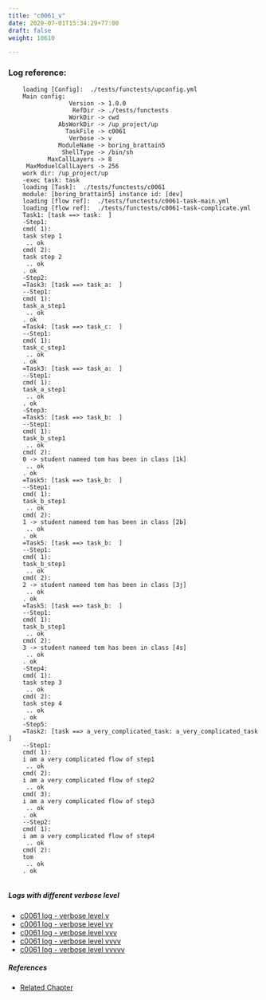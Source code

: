 ```yaml
---
title: "c0061_v"
date: 2020-07-01T15:34:29+77:00
draft: false
weight: 10610

---
```


### Log reference: <no value>

```
    loading [Config]:  ./tests/functests/upconfig.yml
    Main config:
                 Version -> 1.0.0
                  RefDir -> ./tests/functests
                 WorkDir -> cwd
              AbsWorkDir -> /up_project/up
                TaskFile -> c0061
                 Verbose -> v
              ModuleName -> boring_brattain5
               ShellType -> /bin/sh
           MaxCallLayers -> 8
     MaxModuelCallLayers -> 256
    work dir: /up_project/up
    -exec task: task
    loading [Task]:  ./tests/functests/c0061
    module: [boring_brattain5] instance id: [dev]
    loading [flow ref]:  ./tests/functests/c0061-task-main.yml
    loading [flow ref]:  ./tests/functests/c0061-task-complicate.yml
    Task1: [task ==> task:  ]
    -Step1:
    cmd( 1):
    task step 1
     .. ok
    cmd( 2):
    task step 2
     .. ok
    . ok
    -Step2:
    =Task3: [task ==> task_a:  ]
    --Step1:
    cmd( 1):
    task_a_step1
     .. ok
    . ok
    =Task4: [task ==> task_c:  ]
    --Step1:
    cmd( 1):
    task_c_step1
     .. ok
    . ok
    =Task3: [task ==> task_a:  ]
    --Step1:
    cmd( 1):
    task_a_step1
     .. ok
    . ok
    -Step3:
    =Task5: [task ==> task_b:  ]
    --Step1:
    cmd( 1):
    task_b_step1
     .. ok
    cmd( 2):
    0 -> student nameed tom has been in class [1k]
     .. ok
    . ok
    =Task5: [task ==> task_b:  ]
    --Step1:
    cmd( 1):
    task_b_step1
     .. ok
    cmd( 2):
    1 -> student nameed tom has been in class [2b]
     .. ok
    . ok
    =Task5: [task ==> task_b:  ]
    --Step1:
    cmd( 1):
    task_b_step1
     .. ok
    cmd( 2):
    2 -> student nameed tom has been in class [3j]
     .. ok
    . ok
    =Task5: [task ==> task_b:  ]
    --Step1:
    cmd( 1):
    task_b_step1
     .. ok
    cmd( 2):
    3 -> student nameed tom has been in class [4s]
     .. ok
    . ok
    -Step4:
    cmd( 1):
    task step 3
     .. ok
    cmd( 2):
    task step 4
     .. ok
    . ok
    -Step5:
    =Task2: [task ==> a_very_complicated_task: a_very_complicated_task ]
    --Step1:
    cmd( 1):
    i am a very complicated flow of step1
     .. ok
    cmd( 2):
    i am a very complicated flow of step2
     .. ok
    cmd( 3):
    i am a very complicated flow of step3
     .. ok
    . ok
    --Step2:
    cmd( 1):
    i am a very complicated flow of step4
     .. ok
    cmd( 2):
    tom
     .. ok
    . ok
    
```

##### Logs with different verbose level
* [c0061 log - verbose level v](../../logs/c0061_v)
* [c0061 log - verbose level vv](../../logs/c0061_vv)
* [c0061 log - verbose level vvv](../../logs/c0061_vvv)
* [c0061 log - verbose level vvvv](../../logs/c0061_vvvv)
* [c0061 log - verbose level vvvvv](../../logs/c0061_vvvvv)

##### References
* [Related Chapter](../../organization/c0061)
